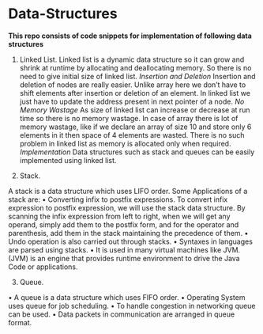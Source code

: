 # Data-Structures
**This repo consists of code snippets for implementation of following data structures**
1. Linked List.
Linked list is a dynamic data structure so it can grow and shrink at runtime by allocating and deallocating memory. So there is no need to give initial size of linked list.
*Insertion and Deletion*
Insertion and deletion of nodes are really easier. Unlike array here we don’t have to shift elements after insertion or deletion of an element. In linked list we just have to update the address present in next pointer of a node.
*No Memory Wastage*
As size of linked list can increase or decrease at run time so there is no memory wastage. In case of array there is lot of memory wastage, like if we declare an array of size 10 and store only 6 elements in it then space of 4 elements are wasted. There is no such problem in linked list as memory is allocated only when required.
*Implementation*
Data structures such as stack and queues can be easily implemented using linked list.

2. Stack.

A stack is a data structure which uses LIFO order.
Some Applications of a stack are:
•	Converting infix to postfix expressions.
To convert infix expression to postfix expression, we will use the stack data structure. By scanning the infix expression from left to right, when we will get any operand, simply add them to the postfix form, and for the operator and parenthesis, add them in the stack maintaining the precedence of them.
•	Undo operation is also carried out through stacks.
•	Syntaxes in languages are parsed using stacks.
•	It is used in many virtual machines like JVM.
 (JVM) is an engine that provides runtime environment to drive the Java Code or applications.

3. Queue.

•	A queue is a data structure which uses FIFO order.
•	Operating System uses queue for job scheduling.
•	To handle congestion in networking queue can be used.
•	Data packets in communication are arranged in queue format.



